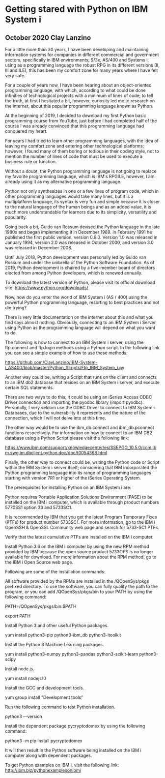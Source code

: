 # Getting stared with Python on IBM System i

## October 2020 Clay Lanzino

For a little more than 30 years, I have been developing and maintaining information systems for companies in different commercial and government sectors, specifically in IBM environments; S/3x, AS/400 and Systems i, using as a programming language the robust RPG in its different versions (II, III and ILE), this has been my comfort zone for many years where I have felt very safe.

For a couple of years now, I have been hearing about an object-oriented programming language, with which, according to what could be done infinities of technological projects with a minimum of lines of code; to tell the truth, at first I hesitated a bit, however, curiosity led me to research on the internet, about this popular programming language known as Python.

At the beginning of 2019, I decided to download my first Python basic programming course from YouTube, just before I had completed half of the course I was already convinced that this programming language had conquered my heart.

For years I had tried to learn other programming languages, with the idea of leaving my comfort zone and entering other technological platforms; however, I found many of them boring or tedious in their coding style, not to mention the number of lines of code that must be used to execute a business rule or function.

Without a doubt, the Python programming language is not going to replace my favorite programming language, which is IBM's RPGILE, however, I am already using it as my alternative programming language.

Python not only synthesizes in one or a few lines of program code, which in other programming languages would take many lines, but it is a multiplatform language, its syntax is very fun and simple because it is closer to the natural language of the human beings and as an added value, it is much more understandable for learners due to its simplicity, versatility and popularity.

Going back a bit, Guido van Rossum devised the Python language in the late 1980s and began implementing it in December 1989. In February 1991 he published the first public version, version 0.9.0. Version 1.0 was released in January 1994, version 2.0 was released in October 2000, and version 3.0 was released in December 2008.

Until July 2018, Python development was personally led by Guido van Rossum and under the umbrella of the Python Software Foundation. As of 2019, Python development is chaired by a five-member board of directors elected from among Python developers, which is renewed annually.

To download the latest version of Python, please visit its official download site: <https://www.python.org/downloads/>

Now, how do you enter the world of IBM System i (AS / 400) using the powerful Python programming language, resorting to best practices and not die trying?

There is very little documentation on the internet about this and what you find says almost nothing. Obviously, connecting to an IBM System i Server using Python as the programming language will depend on what you want to do.

The following is how to connect to an IBM System i server, using the ftp.connect and ftp.login methods using a Python script. In the following link you can see a simple example of how to use these methods:

<https://github.com/ClayLanzino/IBM-System-i_AS400/blob/master/Python_Scripts/Ftp_IBM_System_i.py>

Another way could be, writing a Script that runs on the client and connects to an IBM db2 database that resides on an IBM System i server, and execute certain SQL statements.

There are two ways to do this, it could be using an iSeries Access ODBC Driver connection and importing the pyodbc library (import pyodbc). Personally, I very seldom use the ODBC Driver to connect to IBM System i Databases, due to the vulnerability it represents and the nature of the connection, which I will not delve into at this time.

The other way would be to use the ibm_db.connect and ibm_db.pconnect functions respectively. For information on how to connect to an IBM DB2 database using a Python Script please visit the following link:

<https://www.ibm.com/support/knowledgecenter/es/SSEPGG_10.5.0/com.ibm.swg.im.dbclient.python.doc/doc/t0054368.html>

Finally, the other way to connect could be, writing the Python code or Script within the IBM System i server itself; considering that IBM incorporated the Python programming language into its range of programming languages starting with version 7R1 or higher of the iSeries Operating System.

The prerequisites for installing Python on an IBM System i are:

Python requires Portable Application Solutions Environment (PASE) to be installed on the IBM i computer, which is available through product numbers 5770SS1 option 33 and 5733SC1.

It is recommended by IBM that you get the latest Program Temporary Fixes (PTFs) for product number 5733SC1. For more information, go to the IBM i OpenSSH & OpenSSL Community web page and search for 5733-SC1 PTFs.

Verify that the latest cumulative PTFs are installed on the IBM i computer.

Install Python 3.6 on the IBM i computer by using the new RPM method provided by IBM because the open source product 5733OPS is no longer available for download. For more information about the RPM method, go to the IBM i Open Source web page.

Following are some of the installation commands:

All software provided by the RPMs are installed in the /QOpenSys/pkgs prefixed directory. To use the software, you can fully qualify the path to the program, or you can add /QOpenSys/pkgs/bin to your PATH by using the following command:

PATH=/QOpenSys/pkgs/bin:$PATH

export PATH

Install Python 3 and other useful Python packages.

yum install python3-pip python3-ibm_db python3-itoolkit

Install the Python 3 Machine Learning packages.

yum install python3-numpy python3-pandas python3-scikit-learn python3-scipy

Install node.js.

yum install nodejs10

Install the GCC and development tools.

yum group install "Development tools"

Run the following command to test Python installation.

python3 –-version

Install the dependent package pycryptodomex by using the following command:

python3 -m pip install pycryptodomex

It will then result in the Python software being installed on the IBM i computer along with dependent packages.

To get Python examples on IBM i, visit the following link: <http://ibm.biz/pythonexamplesonibmi>
